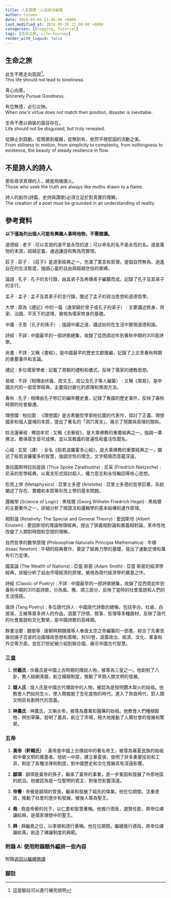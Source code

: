 ```yaml
---
title: 人生閱歷：心法武功秘笈
author: ruiwen
date: 2024-05-01 11:45:00 +0800
last_modified_at: 2024-05-20 22:00:00 +0800
categories: [Blogging, Tutorial]
tags: [生命之旅, Life-Journey]
render_with_liquid: false
---
```


## 生命之旅

此生不應走向孤寂[^1]。  
This life should not lead to loneliness.

真心向善。  
Sincerely Pursue Goodness.

有位無德，必引災殃。  
When one's virtue does not match their position, disaster is inevitable.

生命不應以偽裝的面目存在。  
Life should not be disguised, but truly revealed.

從靜止到跳動，從簡單到複雜，從無到有，依然平穩堅固的流動之美。  
From stillness to motion, from simplicity to complexity, from nothingness to existence, the beauty of steady resilience in flow.

## 不是詩人的詩人

那些尋求真理的人，總是飛蛾撲火。  
Those who seek the truth are always like moths drawn to a flame.

詩人的創作(詩篇、史詩與讚歌)必須立足於對真實的理解。  
The creation of a poet must be grounded in an understanding of reality.

## 參考資料

**以下僅為列出個人可能有興趣人事時地物，不需閱讀。**

道德經 : 老子
:   可以言說的道不是永恆的道；可以命名的名不是永恆的名。道是萬物的本源，超越定義，通過謙遜和無為而實現。

莊子 : 莊子
:   《莊子》是道家經典之一，充滿了寓言和哲理，提倡自然無為、逍遙自在的生活態度，強調心靈的自由與超越世俗的束縛。

論語 : 孔子
:   孔子的言行錄，由其弟子及再傳弟子編纂而成，記錄了孔子及其弟子的言行。

孟子 : 孟子
:   孟子及其弟子的言行錄，闡述了孟子的政治思想和道德哲學。

大學 : 原為《禮記》中的一篇（通常歸於曾子或孔子的弟子）
:   主要講述修身、齊家、治國、平天下的道理，被視為儒家修身的基礎。

中庸 : 子思（孔子的孫子）
:   強調中庸之道，講述如何在生活中實現道德和諧。

詩經 : 不詳
:   中國最早的一部詩歌總集，收錄了從西周初年到春秋中期的305首詩歌。

尚書 : 不詳
:   又稱《書經》，是中國最早的歷史文獻匯編，記錄了上古至春秋時期的重要事件和言論。

禮記 : 多位儒家學者
:   記載了周朝的禮制和儀式，反映了儒家的禮教思想。

易經 : 不詳（相傳由伏羲、周文王、周公及孔子等人編纂）
:   又稱《周易》，是中國古代的一部哲學經典，主要探討變化的原理和預測方法。

春秋 : 孔子
:   相傳由孔子修訂的編年體史書，記錄了魯國的歷史事件，反映了春秋時期的社會變遷。

理想國 : 柏拉圖
:   《理想國》是古希臘哲學家柏拉圖的代表作，探討了正義、理想國家和個人靈魂的本質，提出了著名的「洞穴寓言」，揭示了現實與真理的關係。

妙法蓮華經 : 釋迦牟尼
:   又稱《法華經》，是大乘佛教的重要經典之一，強調一乘佛法，教導眾生皆可成佛，並以其教義的普遍性和靈活性聞名。

心經 : 玄奘（譯）
:   全名《般若波羅蜜多心經》，是大乘佛教的重要經典之一，闡述了般若波羅蜜多的智慧，強調空性的理念，文字精簡而意蘊深遠。

查拉圖斯特拉如是說 (Thus Spoke Zarathustra) : 尼采 (Friedrich Nietzsche)
:   尼采的哲學經典，以寓言形式探討超人、權力意志和永恆輪回等核心思想。

形而上學 (Metaphysics) : 亞里士多德 (Aristotle)
:   亞里士多德的哲學巨著，系統闡述了存在、實體和本質等形而上學的基本問題。

邏輯學 (Science of Logic) : 黑格爾 (Georg Wilhelm Friedrich Hegel)
:   黑格爾的主要著作之一，詳細分析了辯證法和邏輯學的基本結構和運作原理。

相對論 (Relativity: The Special and General Theory) : 愛因斯坦 (Albert Einstein)
:   愛因斯坦的理論物理經典，提出了狹義相對論和廣義相對論，革命性地改變了人類對時間和空間的理解。

自然哲學的數學原理 (Philosophiæ Naturalis Principia Mathematica) : 牛頓 (Isaac Newton)
:   牛頓的經典著作，奠定了經典力學的基礎，提出了運動定律和萬有引力定律。

國富論 (The Wealth of Nations) : 亞當·斯密 (Adam Smith)
:   亞當·斯密的經濟學經典，詳細分析了自由市場經濟的原理，被視為現代經濟學的奠基之作。

詩經 (Classic of Poetry) : 不詳
:   中國最早的一部詩歌總集，收錄了從西周初年到春秋中期的305首詩歌，分為風、雅、頌三部分，反映了當時的社會風貌和人們的生活情感。

唐詩 (Tang Poetry) : 多位唐代詩人
:   中國唐代詩歌的總稱，包括李白、杜甫、白居易、王維等眾多詩人的作品，涵蓋了抒情、敘事、哲理等多種題材，反映了唐代的社會風貌和文化繁榮，是中國詩歌的高峰期。

群書治要 : 魏徵等
:   唐朝時期魏徵等人奉唐太宗之命編纂的一部書，綜合了先秦至唐初諸子百家的治國理政思想和策略，共50卷，涵蓋政治、經濟、文化、軍事和外交等方面，並在21世紀被介紹到聯合國，展示中國古代智慧。

### 三皇
1. **伏羲氏**
:   伏羲氏是中國上古時期的傳說人物，被尊為三皇之一。他創制了八卦，教人結網漁獵，創立婚姻制度，推動了早期人類文明的發展。

2. **燧人氏**
:   燧人氏是中國古代傳說中的人物，被認為是發明鑽木取火的始祖。他教會人們如何生火，使人類擺脫了生吃食物的時代，進入了熟食時代，對人類文明具有劃時代的意義。

3. **神農氏**
:   神農氏，又稱炎帝，被尊為農業和醫藥的始祖。他教會人們種植穀物、辨別草藥，發明了農具，創立了市場，極大地推動了人類社會的發展和繁榮。

### 五帝
1. **黃帝（軒轅氏）**
:   黃帝是中國上古傳說中的著名帝王，被尊為華夏民族的始祖和中華文明的奠基者。他統一中原，建立華夏族，發明了許多重要技術和工具，制定了各種法律和制度，對中國歷史和文化發展具有深遠影響。

2. **顓頊**
:   顓頊是黃帝的孫子，繼承了黃帝的事業，進一步鞏固和發展了中原地區的統治。他被認為是一位聖明的君主，對後世影響深遠。

3. **帝嚳**
:   帝嚳是顓頊的曾孫，繼承和發展了祖先的偉業。他在位期間，注重德政，推動了社會的進步和發展，被後人尊為聖王。

4. **堯**
:   堯是帝嚳的兒子，以仁愛和智慧著稱。他推行德政，選賢任能，將帝位禪讓給舜，是儒家理想中的聖王。

5. **舜**
:   舜繼堯之位，以孝順和德行著稱。他在位期間，繼續推行德政，將帝位禪讓給禹，創造了禪讓制度的典範。



### 附錄 A: 使用附錄額外編排一些內容
附錄[返回以繼續閱讀](#生命之旅)

### 腳註
[^1]: 這是腳註可以進行補充說明


